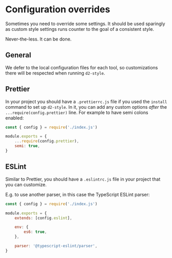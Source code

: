 # Configuration overrides

Sometimes you need to override some settings. It should be used
sparingly as custom style settings runs counter to the goal of a
consistent style.

Never-the-less. It can be done.

## General

We defer to the local configuration files for each tool, so
customizations there will be respected when running `d2-style`.

## Prettier

In your project you should have a `.prettierrc.js` file if you used the
`install` command to set up `d2-style`. In it, you can add any custom
options _after_ the `...require(config.prettier)` line. For example to
have semi colons enabled:

```js
const { config } = require('./index.js')

module.exports = {
    ...require(config.prettier),
    semi: true,
}
```

## ESLint

Similar to Prettier, you should have a `.eslintrc.js` file in your
project that you can customize.

E.g. to use another parser, in this case the TypeScript ESLint parser:

```js
const { config } = require('./index.js')

module.exports = {
    extends: [config.eslint],

    env: {
        es6: true,
    },

    parser: '@typescript-eslint/parser',
}
```
